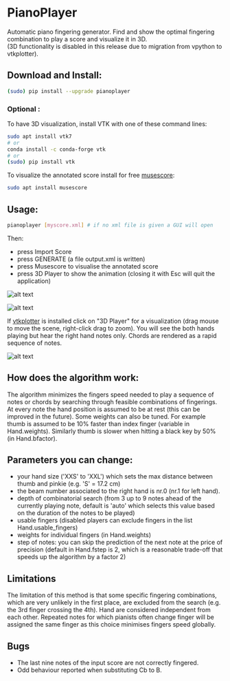 # PianoPlayer
Automatic piano fingering generator. 
Find and show the optimal fingering combination to play a score and visualize it in 3D.<br />
(3D functionality is disabled in this release due to migration from vpython to vtkplotter).<br />

## Download and Install:
```bash
(sudo) pip install --upgrade pianoplayer
```

### Optional :
To have 3D visualization, install VTK with one of these command lines:
```bash
sudo apt install vtk7
# or
conda install -c conda-forge vtk
# or 
(sudo) pip install vtk
```
To visualize the annotated score install for free [musescore](https://musescore.org/it/download):
```bash
sudo apt install musescore
```


## Usage: 
```bash
pianoplayer [myscore.xml] # if no xml file is given a GUI will open
```
Then:<br />
- press Import Score
- press GENERATE (a file output.xml is written)
- press Musescore to visualise the annotated score
- press 3D Player to show the animation (closing it with Esc will quit the application)

![alt text](https://user-images.githubusercontent.com/32848391/31662571-42a05c94-b33f-11e7-9a5e-989fea82ad4c.png)

![alt text](https://user-images.githubusercontent.com/32848391/31663245-a9e23e0c-b341-11e7-9e07-d90d4959521b.png)

If [vtkplotter](https://github.com/marcomusy/vtkplotter) is installed click on "3D Player" for a visualization (drag mouse 
to move the scene, right-click drag to zoom). You will see the both hands playing but hear the right hand notes only. 
Chords are rendered as a rapid sequence of notes.

![alt text](https://user-images.githubusercontent.com/32848391/31662850-515dc946-b340-11e7-86c8-999e68451078.png)


## How does the algorithm work:
The algorithm minimizes the fingers speed needed to play a sequence of notes or chords by searching through feasible combinations of fingerings. At every note the hand position is assumed to be at rest (this can be improved in the future). Some weights can also be tuned. For example thumb is assumed to be 10% faster than index finger (variable in Hand.weights). Similarly thumb is slower when hitting a black key by 50% (in Hand.bfactor). 

## Parameters you can change:
- your hand size ('XXS' to 'XXL') which sets the max distance between thumb and pinkie (e.g. 'S' = 17.2 cm)
- the beam number associated to the right hand is nr.0 (nr.1 for left hand). 
- depth of combinatorial search (from 3 up to 9 notes ahead of the currently playing note, default is 'auto' which selects this value based on the duration of the notes to be played)
- usable fingers (disabled players can exclude fingers in the list Hand.usable_fingers)
- weights for individual fingers (in Hand.weights)
- step of notes: you can skip the prediction of the next note at the price of precision (default in Hand.fstep is 2, which is a reasonable trade-off that speeds up the algorithm by a factor 2)

## Limitations
The limitation of this method is that some specific fingering combinations, which are very unlikely in the first place, are excluded from the search (e.g. the 3rd finger crossing the 4th). Hand are considered independent from each other.
Repeated notes for which pianists often change finger will be assigned the same finger as this choice minimises fingers speed globally.

## Bugs
- The last nine notes of the input score are not correctly fingered.
- Odd behaviour reported when substituting Cb to B.
